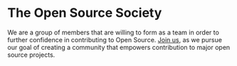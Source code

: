 # The Open Source Society

We are a group of members that are willing to form as a team in order to further confidence in contributing to Open Source. [Join us](https://theopensourcesociety.github.io), as we pursue our goal of creating a community that empowers contribution to major open source projects. 

